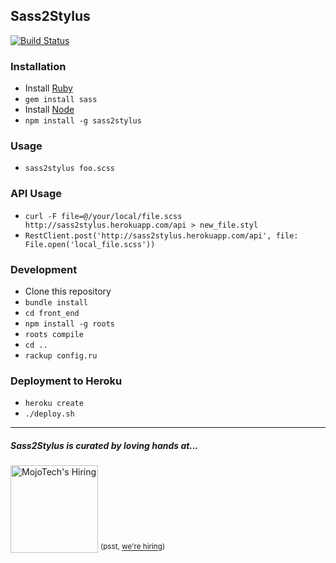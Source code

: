 Sass2Stylus
----------

[![Build Status](https://travis-ci.org/mojotech/sass2stylus.svg)](https://travis-ci.org/mojotech/sass2stylus)

### Installation
- Install [Ruby](http://ruby-lang.org)
- `gem install sass`
- Install [Node](http://nodejs.org)
- `npm install -g sass2stylus`

### Usage
- `sass2stylus foo.scss`

### API Usage
- `curl -F file=@/your/local/file.scss http://sass2stylus.herokuapp.com/api > new_file.styl`
- `RestClient.post('http://sass2stylus.herokuapp.com/api', file: File.open('local_file.scss'))`

### Development
- Clone this repository
- `bundle install`
- `cd front_end`
- `npm install -g roots`
- `roots compile`
- `cd ..`
- `rackup config.ru`

### Deployment to Heroku
- `heroku create`
- `./deploy.sh`

---

##### Sass2Stylus is curated by loving hands at...
<a href="http://mojotech.com"><img width="140px" src="https://mojotech.github.io/sass2stylus/img/mojotech-logo.svg" title="MojoTech's Hiring"></a> <sup>(psst, [we're hiring](http://www.mojotech.com/jobs))</sup>
